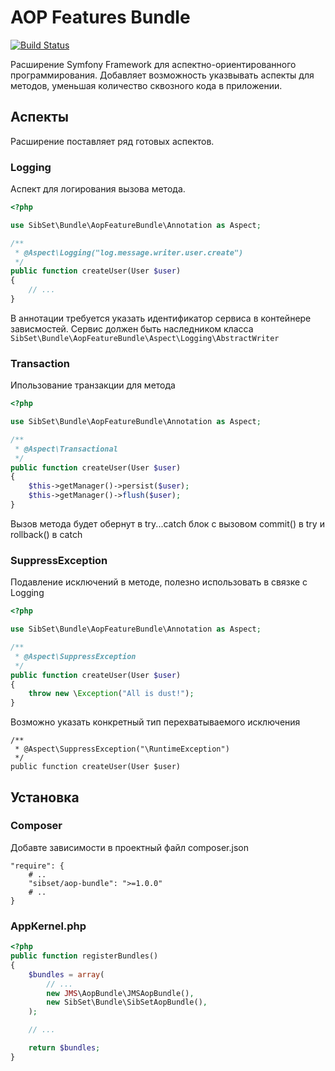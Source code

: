 # AOP Features Bundle

[![Build Status](https://travis-ci.org/SibSet/AopFeaturesBundle.png?branch=master)](https://travis-ci.org/SibSet/AopFeaturesBundle)

Расширение Symfony Framework для аспектно-ориентированного программирования.
Добавляет возможность указвывать аспекты для методов, уменьшая количество сквозного кода в приложении.

## Аспекты

Расширение поставляет ряд готовых аспектов.

### Logging

Аспект для логирования вызова метода.

```php
<?php

use SibSet\Bundle\AopFeatureBundle\Annotation as Aspect;

/**
 * @Aspect\Logging("log.message.writer.user.create")
 */
public function createUser(User $user)
{
    // ...
}
```
В аннотации требуется указать идентификатор сервиса в контейнере зависмостей.
Сервис должен быть наследником класса `SibSet\Bundle\AopFeatureBundle\Aspect\Logging\AbstractWriter`

### Transaction

Ипользование транзакции для метода

```php
<?php

use SibSet\Bundle\AopFeatureBundle\Annotation as Aspect;

/**
 * @Aspect\Transactional
 */
public function createUser(User $user)
{
    $this->getManager()->persist($user);
    $this->getManager()->flush($user);
}
```

Вызов метода будет обернут в try...catch блок с вызовом commit() в try и rollback() в catch

### SuppressException

Подавление исключений в методе, полезно использовать в связке с Logging

```php
<?php

use SibSet\Bundle\AopFeatureBundle\Annotation as Aspect;

/**
 * @Aspect\SuppressException
 */
public function createUser(User $user)
{
    throw new \Exception("All is dust!");
}
```

Возможно указать конкретный тип перехватываемого исключения

    /**
     * @Aspect\SuppressException("\RuntimeException")
     */
    public function createUser(User $user)

## Установка

### Composer

Добавте зависимости в проектный файл composer.json

    "require": {
        # ..
        "sibset/aop-bundle": ">=1.0.0"
        # ..
    }

### AppKernel.php

```php
<?php
public function registerBundles()
{
    $bundles = array(
        // ...
        new JMS\AopBundle\JMSAopBundle(),
        new SibSet\Bundle\SibSetAopBundle(),
    );

    // ...

    return $bundles;
}
```

